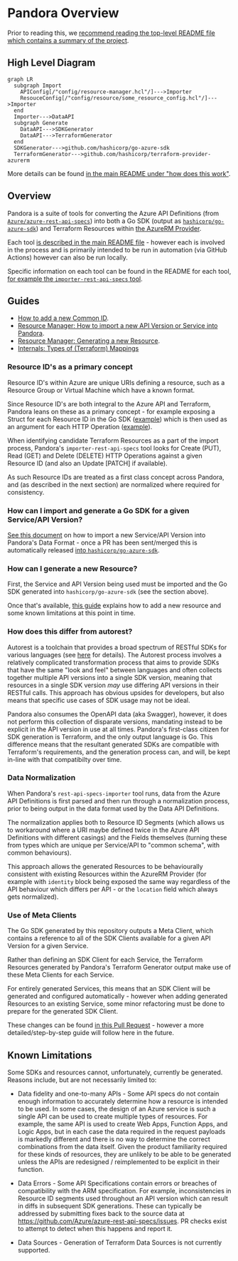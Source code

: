# Pandora Overview

Prior to reading this, we [recommend reading the top-level README file which contains a summary of the project](../README.md).

## High Level Diagram

```mermaid
graph LR
  subgraph Import
    APIConfig[/"config/resource-manager.hcl"/]--->Importer
    ResouceConfig[/"config/resource/some_resource_config.hcl"/]--->Importer
  end
  Importer--->DataAPI
  subgraph Generate
    DataAPI--->SDKGenerator
    DataAPI--->TerraformGenerator
  end
  SDKGenerator--->github.com/hashicorp/go-azure-sdk
  TerraformGenerator--->github.com/hashicorp/terraform-provider-azurerm
```

More details can be found [in the main README under "how does this work"](https://github.com/hashicorp/pandora#how-does-this-work).

## Overview

Pandora is a suite of tools for converting the Azure API Definitions (from [`Azure/azure-rest-api-specs`](https://github.com/Azure/azure-rest-api-specs)) into both a Go SDK (output as [`hashicorp/go-azure-sdk`](https://github.com/hashicorp/go-azure-sdk)) and Terraform Resources within [the AzureRM Provider](https://github.com/hashicorp/terraform-provider-azurerm).

Each tool [is described in the main README file](https://github.com/hashicorp/pandora) - however each is involved in the process and is primarily intended to be run in automation (via GitHub Actions) however can also be run locally.

Specific information on each tool can be found in the README for each tool, [for example the `importer-rest-api-specs` tool](https://github.com/hashicorp/pandora/tree/main/tools/importer-rest-api-specs).

## Guides

* [How to add a new Common ID](common-ids.md).
* [Resource Manager: How to import a new API Version or Service into Pandora](resource-manager-service-import.md).
* [Resource Manager: Generating a new Resource](resource-manager-generate-new-resource.md).
* [Internals: Types of (Terraform) Mappings](internals-mappings.md)

### Resource ID's as a primary concept

Resource ID's within Azure are unique URIs defining a resource, such as a Resource Group or Virtual Machine which have a known format.

Since Resource ID's are both integral to the Azure API and Terraform, Pandora leans on these as a primary concept - for example exposing a Struct for each Resource ID in the Go SDK ([example](https://github.com/hashicorp/go-azure-sdk/blob/02bf8d8d30faa69d2a9f347e33a751e9d4342b56/resource-manager/compute/2022-03-02/disks/id_disk.go#L12-L29)) which is then used as an argument for each HTTP Operation ([example](https://github.com/hashicorp/go-azure-sdk/blob/02bf8d8d30faa69d2a9f347e33a751e9d4342b56/resource-manager/compute/2022-03-02/disks/method_get_autorest.go#L20)).

When identifying candidate Terraform Resources as a part of the import process, Pandora's `importer-rest-api-specs` tool looks for Create (PUT), Read (GET) and Delete (DELETE) HTTP Operations against a given Resource ID (and also an Update [PATCH] if available).

As such Resource IDs are treated as a first class concept across Pandora, and (as described in the next section) are normalized where required for consistency.

### How can I import and generate a Go SDK for a given Service/API Version?

[See this document](resource-manager-service-import.md) on how to import a new Service/API Version into Pandora's Data Format - once a PR has been sent/merged this is automatically released [into `hashicorp/go-azure-sdk`](https://github.com/hashicorp/go-azure-sdk).

### How can I generate a new Resource?

First, the Service and API Version being used must be imported and the Go SDK generated into `hashicorp/go-azure-sdk` (see the section above).

Once that's available, [this guide](resource-manager-generate-new-resource.md) explains how to add a new resource and some known limitations at this point in time.

### How does this differ from autorest?

Autorest is a toolchain that provides a broad spectrum of RESTful SDKs for various languages (see [here](https://github.com/Azure/autorest/blob/main/docs/introduction.md) for details). The Autorest process involves a relatively complicated transformation process that aims to provide SDKs that have the same "look and feel" between languages and often collects together multiple API versions into a single SDK version, meaning that resources in a single SDK version _may_ use differing API versions in their RESTful calls. This approach has obvious upsides for developers, but also means that specific use cases of SDK usage may not be ideal.

Pandora also consumes the OpenAPI data (aka Swagger), however, it does not perform this collection of disparate versions, mandating instead to be explicit in the API version in use at all times. Pandora's first-class citizen for SDK generation is Terraform, and the only output language is Go. This difference means that the resultant generated SDKs are compatible with Terraform's requirements, and the generation process can, and will, be kept in-line with that compatibilty over time.

### Data Normalization

When Pandora's `rest-api-specs-importer` tool runs, data from the Azure API Definitions is first parsed and then run through a normalization process, prior to being output in the data format used by the Data API Definitions.

The normalization applies both to Resource ID Segments (which allows us to workaround where a URI maybe defined twice in the Azure API Definitions with different casings) and the Fields themselves (turning these from types which are unique per Service/API to "common schema", with common behaviours).

This approach allows the generated Resources to be behaviourally consistent with existing Resources within the AzureRM Provider (for example with `identity` block being exposed the same way regardless of the API behaviour which differs per API - or the `location` field which always gets normalized).

### Use of Meta Clients

The Go SDK generated by this repository outputs a Meta Client, which contains a reference to all of the SDK Clients available for a given API Version for a given Service.

Rather than defining an SDK Client for each Service, the Terraform Resources generated by Pandora's Terraform Generator output make use of these Meta Clients for each Service.

For entirely generated Services, this means that an SDK Client will be generated and configured automatically - however when adding generated Resources to an existing Service, some minor refactoring must be done to prepare for the generated SDK Client.

These changes can be found [in this Pull Request](https://github.com/hashicorp/terraform-provider-azurerm/pull/18633/files#diff-c47c90c4f797ec0d7d497ca95d39073297ddc58f40fb188b6b7ce81e981d4baaR6-R17) - however a more detailed/step-by-step guide will follow here in the future.

## Known Limitations

Some SDKs and resources cannot, unfortunately, currently be generated. Reasons include, but are not necessarily limited to:

* Data fidelity and one-to-many APIs - Some API specs do not contain enough information to accurately determine how a resource is intended to be used.  In some cases, the design of an Azure service is such a single API can be used to create multiple types of resources. For example, the same API is used to create Web Apps, Function Apps, and Logic Apps, but in each case the data required in the request payloads is markedly different and there is no way to determine the correct combinations from the data itself. Given the product familiarity required for these kinds of resources, they are unlikely to be able to be generated unless the APIs are redesigned / reimplemented to be explicit in their function.

* Data Errors - Some API Specifications contain errors or breaches of compatibility with the ARM specification. For example, inconsistencies in Resource ID segments used throughout an API version which can result in diffs in subsequent SDK generations. These can typically be addressed by submitting fixes back to the source data at <https://github.com/Azure/azure-rest-api-specs/issues>. PR checks exist to attempt to detect when this happens and report it.

* Data Sources - Generation of Terraform Data Sources is not currently supported.
